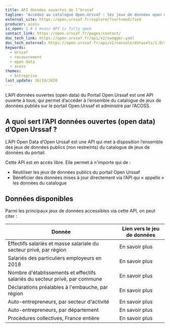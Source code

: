 ```yaml
---
title: API données ouvertes de l’Urssaf
tagline: "Accédez au catalogue Open.Urssaf : les jeux de données open data de la branche recouvrement de l'Urssaf"
external_site: https://open.urssaf.fr/explore/?sort=modified
producer: acoss
is_open: 1 # 1 means API is fully open
contact_link: https://open.urssaf.fr/pages/contact/
doc_tech_link: https://open.urssaf.fr/api/v2/swagger.yaml
doc_tech_external: https://open.urssaf.fr/api/v1/console/datasets/1.0/search/
keywords:
  - Urssaf
  - recouvrement
  - open data
  - acoss
themes:
  - Entreprise
last_update: 16/10/2020
---
```


L’API données ouvertes (open data) du Portail <External href='https://open.urssaf.fr'>Open.Urssaf</External> est une API ouverte à tous, qui permet d’accéder à l’ensemble du catalogue de jeux de données publiés sur le portail Open.Urssaf et administré par <External href="https://www.acoss.fr/home/lacoss-et-les-urssaf/qui-sommes-nous.html">l’ACOSS</External>.

## A quoi sert l’API données ouvertes (open data) d’Open Urssaf ?

L’API Open Data d’Open Urssaf est une API qui met à disposition l’ensemble des jeux de données publics (non restreints) du catalogue de jeux de données du portail.

Cette API est en accès libre. Elle permet à n'importe qui de :

- Réutiliser les jeux de données publics du portail Open Urssaf
- Bénéficier des données mises à jour directement via l’API qui « appelle » les données du catalogue

## Données disponibles

Parmi les principaux jeux de données accessibles via cette API, on peut citer :

| Donnée                                                                      | Lien vers le jeu de données                                                                                                                                     |
| --------------------------------------------------------------------------- | --------------------------------------------------------------------------------------------------------------------------------------------------------------- |
| Effectifs salariés et masse salariale du secteur privé, par région          | <External href='https://open.urssaf.fr/explore/dataset/effectifs-salaries-et-masse-salariale-du-secteur-prive-par-region-x-na38/api/'>En savoir plus</External> |
| Salariés des particuliers employeurs en 2018                                | <External href='https://open.urssaf.fr/explore/dataset/salaries-des-particuliers-employeurs-en-2018/api/'>En savoir plus</External>                             |
| Nombre d'établissements et effectifs salariés du secteur privé, par commune | <External href='https://open.urssaf.fr/explore/dataset/etablissements-et-effectifs-salaries-au-niveau-commune-x-ape-last/api/'>En savoir plus</External>        |
| Déclarations préalables à l'embauche, par région                            | <External href='https://open.urssaf.fr/explore/dataset/dpae-par-region-x-na38/api/'>En savoir plus</External>                                                   |
| Auto-entrepreneurs, par secteur d'activité                                  | <External href='https://open.urssaf.fr/explore/dataset/auto-entrepreneurs-par-secteur-dactivite/api/'>En savoir plus</External>                                 |
| Auto-entrepreneurs, par département                                         | <External href='https://open.urssaf.fr/explore/dataset/auto-entrepreneurs-par-departement/api/'>En savoir plus</External>                                       |
| Procédures collectives, France entière                                      | <External href='https://open.urssaf.fr/explore/dataset/procedures-collectives-france-entiere/api/'>En savoir plus</External>                                    |
